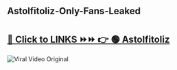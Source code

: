 
 ## Astolfitoliz-Only-Fans-Leaked

# <h2><a href="https://clipsfans.com/Astolfitoliz&ref=git">🔗 Click to LINKS ⏩⏩ 👉 🟢 Astolfitoliz </a></h2>

<a href="https://clipsfans.com/Astolfitoliz&ref=git" rel="nofollow" data-target="animated-image.originalLink"><img src="https://i.ibb.co.com/xMMVF88/686577567.gif" alt="Viral Video Original" style="max-width: 100%; display: inline-block;" data-target="animated-image.originalImage"></a>
